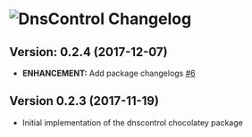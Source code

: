 # ![DnsControl Changelog](https://img.shields.io/badge/DnsControl-Package%20Changelog-blue.svg?style=for-the-badge)

## Version: 0.2.4 (2017-12-07)
- **ENHANCEMENT:** Add package changelogs [#6](https://github.com/AdmiringWorm/chocolatey-packages/issues/6)

## Version 0.2.3 (2017-11-19)
- Initial implementation of the dnscontrol chocolatey package
